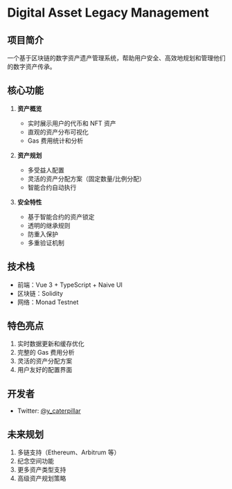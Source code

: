 # Digital Asset Legacy Management

## 项目简介
一个基于区块链的数字资产遗产管理系统，帮助用户安全、高效地规划和管理他们的数字资产传承。

## 核心功能
1. **资产概览**
   - 实时展示用户的代币和 NFT 资产
   - 直观的资产分布可视化
   - Gas 费用统计和分析

2. **资产规划**
   - 多受益人配置
   - 灵活的资产分配方案（固定数量/比例分配）
   - 智能合约自动执行

3. **安全特性**
   - 基于智能合约的资产锁定
   - 透明的继承规则
   - 防重入保护
   - 多重验证机制

## 技术栈
- 前端：Vue 3 + TypeScript + Naive UI
- 区块链：Solidity
- 网络：Monad Testnet

## 特色亮点
1. 实时数据更新和缓存优化
2. 完整的 Gas 费用分析
3. 灵活的资产分配方案
4. 用户友好的配置界面

## 开发者
- Twitter: [@y_caterpillar](https://x.com/y_caterpillar)

## 未来规划
1. 多链支持（Ethereum、Arbitrum 等）
2. 纪念空间功能
3. 更多资产类型支持
4. 高级资产规划策略
